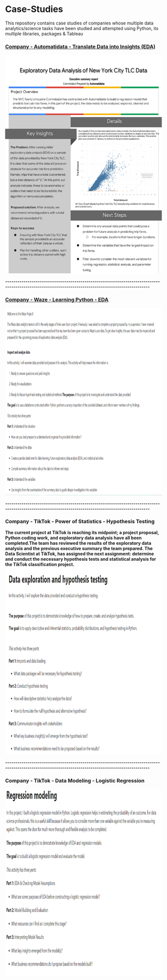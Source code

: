 # Case-Studies
This repository contains case studies of companies whose multiple data analytics/science tasks have been studied and attempted using Python, its multiple libraries, packages & Tableau

### [Company - Automatidata - Translate Data into Insights (EDA)](https://github.com/ShreevaniRao/Case-Studies/blob/main/EDA/AutomatidataProject.ipynb)

<img src="https://github.com/ShreevaniRao/Case-Studies/blob/main/EDA/Automatidata-Executive-Summary.png" width="700" height="700">

**---------------------------------------------------------------------------------------------------------------------------------------------------**
### [Company - Waze - Learning Python - EDA](https://github.com/ShreevaniRao/Case-Studies/blob/main/EDA/Waze%20project.ipynb)
<img src="https://github.com/ShreevaniRao/Case-Studies/blob/main/EDA/Learning Python -Waze (EDA).png" width="900" height="600">

**---------------------------------------------------------------------------------------------------------------------------------------------------**
### Company - TikTok - Power of Statistics - Hypothesis Testing</span>

**The current project at TikTok is reaching its midpoint; a project proposal, Python coding work, and exploratory data analysis have all been completed.The team has reviewed the results of the exploratory data analysis and the previous executive summary the team prepared. The Data Scientist at TikTok, has assigned the next assignment: determine and conduct the necessary hypothesis tests and statistical analysis for the TikTok classification project.**
<img src="https://github.com/ShreevaniRao/Case-Studies/blob/main/Statistics/Statistics -Hypothesis Testing- TikTok.png" width="800" height="600">

**---------------------------------------------------------------------------------------------------------------------------------------------------**
### Company - TikTok - Data Modeling - Logistic Regression</span>
<img src="https://github.com/ShreevaniRao/Case-Studies/blob/main/Machine Learning/TikTok-LogisticRegression.png" width="900" height="600">
